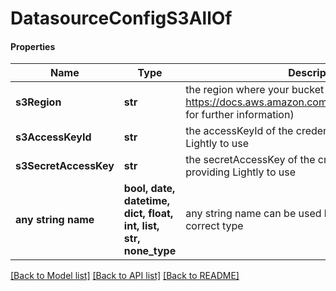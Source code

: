 # DatasourceConfigS3AllOf

#### Properties
Name | Type | Description | Notes
------------ | ------------- | ------------- | -------------
**s3Region** | **str** | the region where your bucket is located (see https://docs.aws.amazon.com/general/latest/gr/s3.html for further information) | 
**s3AccessKeyId** | **str** | the accessKeyId of the credential you are providing Lightly to use | 
**s3SecretAccessKey** | **str** | the secretAccessKey of the credential you are providing Lightly to use | 
**any string name** | **bool, date, datetime, dict, float, int, list, str, none_type** | any string name can be used but the value must be the correct type | [optional]

[[Back to Model list]](../README.md#documentation-for-models) [[Back to API list]](../README.md#documentation-for-api-endpoints) [[Back to README]](../README.md)


